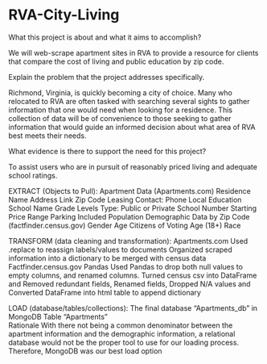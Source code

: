 # RVA-City-Living

What this project is about and what it aims to accomplish?

  We will web-scrape apartment sites in RVA to provide a resource for clients that compare the cost of living and public education by zip code.

Explain the problem that the project addresses specifically.

  Richmond, Virginia, is quickly becoming a city of choice. Many who relocated to RVA are often tasked with searching several sights to gather information that one would need when looking for a residence. This collection of data will be of convenience to those seeking to gather information that would guide an informed decision about what area of RVA best meets their needs.

What evidence is there to support the need for this project?

  To assist users who are in pursuit of reasonably priced living and adequate school ratings. 

EXTRACT (Objects to Pull):
  Apartment Data (Apartments.com)
    Residence Name
    Address Link
    Zip Code
    Leasing Contact: Phone
    Local Education
      School Name
      Grade Levels
      Type: Public or Private
      School Number
    Starting Price Range
    Parking Included
  Population Demographic Data by Zip Code (factfinder.census.gov)
    Gender
    Age
    Citizens of Voting Age (18+)
    Race

TRANSFORM (data cleaning and transformation):
  Apartments.com
    Used .replace to reassign labels/values to documents
    Organized scraped information into a dictionary to be merged with census data
    Factfinder.census.gov
  Pandas
    Used Pandas to drop both null values to empty columns,  and renamed columns.
    Turned census csv into DataFrame and 
    Removed redundant fields, 
    Renamed fields, 
    Dropped N/A values and 
    Converted DataFrame into html table to append dictionary

LOAD (database/tables/collections):
  The final database 
    “Apartments_db” in MongoDB
  Table
    “Apartments”		
  Rationale
    With there not being a common denominator between the apartment information and the demographic information, a relational database would not be the proper tool to use for our loading process.  Therefore, MongoDB was our best load option

